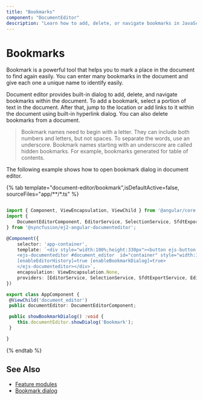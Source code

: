 ```yaml
---
title: "Bookmarks"
component: "DocumentEditor"
description: "Learn how to add, delete, or navigate bookmarks in JavaScript document editor."
---
```


# Bookmarks

Bookmark is a powerful tool that helps you to mark a place in the document to find again easily. You can enter many bookmarks in the document and give each one a unique name to identify easily.

Document editor provides built-in dialog to add, delete, and navigate bookmarks within the document. To add a bookmark, select a portion of text in the document. After that, jump to the location or add links to it within the document using built-in hyperlink dialog. You can also delete bookmarks from a document.

>Bookmark names need to begin with a letter. They can include both numbers and letters, but not spaces. To separate the words, use an underscore.
>Bookmark names starting with an underscore are called hidden bookmarks. For example, bookmarks generated for table of contents.

The following example shows how to open bookmark dialog in document editor.

{% tab template="document-editor/bookmark",isDefaultActive=false, sourceFiles="app/**/*.ts" %}

```typescript

import { Component, ViewEncapsulation, ViewChild } from '@angular/core';
import {
    DocumentEditorComponent, EditorService, SelectionService, SfdtExportService, EditorHistoryService, BookmarkDialogService
} from '@syncfusion/ej2-angular-documenteditor';

@Component({
    selector: 'app-container',
    template: `<div style="width:100%;height:330px"><button ejs-button (click)="showBookmarkDialog()" >Dialog</button>
    <ejs-documenteditor #document_editor  id="container" style="width:100%;height:100%;display:block" [isReadOnly]=false [enableEditor]=true
    [enableEditorHistory]=true [enableBookmarkDialog]=true>
    </ejs-documenteditor></div>`,
    encapsulation: ViewEncapsulation.None,
    providers: [EditorService, SelectionService, SfdtExportService, EditorHistoryService, BookmarkDialogService]
})

export class AppComponent {
 @ViewChild('document_editor')
 public documentEditor: DocumentEditorComponent;

 public showBookmarkDialog() :void {
    this.documentEditor.showDialog('Bookmark');
 }

}
```

{% endtab %}

## See Also

* [Feature modules](../document-editor/feature-module/)
* [Bookmark dialog](../document-editor/dialog#bookmark-dialog/)
